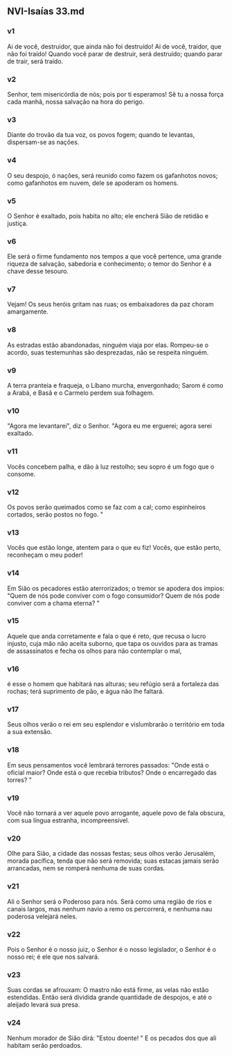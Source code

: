 ## NVI-Isaías 33.md
### v1
 Ai de você, destruidor, que ainda não foi destruído! Ai de você, traidor, que não foi traído! Quando você parar de destruir, será destruído; quando parar de trair, será traído.
### v2
 Senhor, tem misericórdia de nós; pois por ti esperamos! Sê tu a nossa força cada manhã, nossa salvação na hora do perigo.
### v3
 Diante do trovão da tua voz, os povos fogem; quando te levantas, dispersam-se as nações.
### v4
 O seu despojo, ó nações, será reunido como fazem os gafanhotos novos; como gafanhotos em nuvem, dele se apoderam os homens.
### v5
 O Senhor é exaltado, pois habita no alto; ele encherá Sião de retidão e justiça.
### v6
 Ele será o firme fundamento nos tempos a que você pertence, uma grande riqueza de salvação, sabedoria e conhecimento; o temor do Senhor é a chave desse tesouro.
### v7
 Vejam! Os seus heróis gritam nas ruas; os embaixadores da paz choram amargamente.
### v8
 As estradas estão abandonadas, ninguém viaja por elas. Rompeu-se o acordo, suas testemunhas são desprezadas, não se respeita ninguém.
### v9
 A terra pranteia e fraqueja, o Líbano murcha, envergonhado; Sarom é como a Arabá, e Basã e o Carmelo perdem sua folhagem.
### v10
 "Agora me levantarei", diz o Senhor. "Agora eu me erguerei; agora serei exaltado.
### v11
 Vocês concebem palha, e dão à luz restolho; seu sopro é um fogo que o consome.
### v12
 Os povos serão queimados como se faz com a cal; como espinheiros cortados, serão postos no fogo. "
### v13
 Vocês que estão longe, atentem para o que eu fiz! Vocês, que estão perto, reconheçam o meu poder!
### v14
 Em Sião os pecadores estão aterrorizados; o tremor se apodera dos ímpios: "Quem de nós pode conviver com o fogo consumidor? Quem de nós pode conviver com a chama eterna? "
### v15
 Aquele que anda corretamente e fala o que é reto, que recusa o lucro injusto, cuja mão não aceita suborno, que tapa os ouvidos para as tramas de assassinatos e fecha os olhos para não contemplar o mal,
### v16
 é esse o homem que habitará nas alturas; seu refúgio será a fortaleza das rochas; terá suprimento de pão, e água não lhe faltará.
### v17
 Seus olhos verão o rei em seu esplendor e vislumbrarão o território em toda a sua extensão.
### v18
 Em seus pensamentos você lembrará terrores passados: "Onde está o oficial maior? Onde está o que recebia tributos? Onde o encarregado das torres? "
### v19
 Você não tornará a ver aquele povo arrogante, aquele povo de fala obscura, com sua língua estranha, incompreensível.
### v20
 Olhe para Sião, a cidade das nossas festas; seus olhos verão Jerusalém, morada pacífica, tenda que não será removida; suas estacas jamais serão arrancadas, nem se romperá nenhuma de suas cordas.
### v21
 Ali o Senhor será o Poderoso para nós. Será como uma região de rios e canais largos, mas nenhum navio a remo os percorrerá, e nenhuma nau poderosa velejará neles.
### v22
 Pois o Senhor é o nosso juiz, o Senhor é o nosso legislador, o Senhor é o nosso rei; é ele que nos salvará.
### v23
 Suas cordas se afrouxam: O mastro não está firme, as velas não estão estendidas. Então será dividida grande quantidade de despojos, e até o aleijado levará sua presa.
### v24
 Nenhum morador de Sião dirá: "Estou doente! " E os pecados dos que ali habitam serão perdoados.
